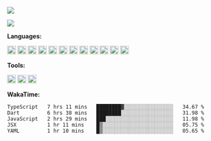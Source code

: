 <!--
**virzs/virzs** is a ✨ _special_ ✨ repository because its `README.md` (this file) appears on your GitHub profile.

Here are some ideas to get you started:

- 🔭 I’m currently working on ...
- 🌱 I’m currently learning ...
- 👯 I’m looking to collaborate on ...
- 🤔 I’m looking for help with ...
- 💬 Ask me about ...
- 📫 How to reach me: ...
- 😄 Pronouns: ...
- ⚡ Fun fact: ...
-->
![](https://github-readme-stats.vercel.app/api?username=virzs&show_icons=true)

![](https://github-readme-stats.vercel.app/api/wakatime?username=virzs)

**Languages:**

<code><img height="20" src="https://simpleicons.org/icons/vue-dot-js.svg"></code>
<code><img height="20" src="https://simpleicons.org/icons/react.svg"></code>
<code><img height="20" src="https://simpleicons.org/icons/javascript.svg"></code>
<code><img height="20" src="https://simpleicons.org/icons/typescript.svg"></code>
<code><img height="20" src="https://simpleicons.org/icons/json.svg"></code>
<code><img height="20" src="https://simpleicons.org/icons/dart.svg"></code>
<code><img height="20" src="https://simpleicons.org/icons/flutter.svg"></code>
<code><img height="20" src="https://simpleicons.org/icons/markdown.svg"></code>
<code><img height="20" src="https://simpleicons.org/icons/node-dot-js.svg"></code>
<code><img height="20" src="https://simpleicons.org/icons/nestjs.svg"></code>
<code><img height="20" src="https://simpleicons.org/icons/mysql.svg"></code>
<code><img height="20" src="https://simpleicons.org/icons/mongodb.svg"></code>

**Tools:**

<code><img height="20" src="https://simpleicons.org/icons/visualstudiocode.svg"></code>
<code><img height="20" src="https://simpleicons.org/icons/webstorm.svg"></code>
<code><img height="20" src="https://simpleicons.org/icons/androidstudio.svg"></code>

**WakaTime:**

  <!--START_SECTION:waka-->
```text
TypeScript   7 hrs 11 mins   ████████▓░░░░░░░░░░░░░░░░   34.67 % 
Dart         6 hrs 38 mins   ████████░░░░░░░░░░░░░░░░░   31.98 % 
JavaScript   2 hrs 29 mins   ███░░░░░░░░░░░░░░░░░░░░░░   11.98 % 
JSX          1 hr 11 mins    █▒░░░░░░░░░░░░░░░░░░░░░░░   05.75 % 
YAML         1 hr 10 mins    █▒░░░░░░░░░░░░░░░░░░░░░░░   05.65 % 
```
<!--END_SECTION:waka-->
